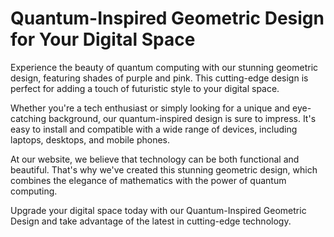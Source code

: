 <!--font:Poppins-->

# Quantum-Inspired Geometric Design for Your Digital Space

Experience the beauty of quantum computing with our stunning geometric design, featuring shades of purple and pink. This cutting-edge design is perfect for adding a touch of futuristic style to your digital space.

Whether you're a tech enthusiast or simply looking for a unique and eye-catching background, our quantum-inspired design is sure to impress. It's easy to install and compatible with a wide range of devices, including laptops, desktops, and mobile phones.

At our website, we believe that technology can be both functional and beautiful. That's why we've created this stunning geometric design, which combines the elegance of mathematics with the power of quantum computing.

Upgrade your digital space today with our Quantum-Inspired Geometric Design and take advantage of the latest in cutting-edge technology.

<!--

Write me markdown content of website with wallpaper:

"A geometric design in shades of purple and pink, inspired by the shape of a quantum computer"

The header of the page should not be copy of the text but rather a real content of the website which is using this wallpaper.


---


# Quantum Wallpaper

Add a touch of futuristic style to your desktop with our geometric wallpaper inspired by the shape of a quantum computer. The design features shades of purple and pink, creating a stunning visual effect that is sure to impress.

Whether you're a tech enthusiast or simply looking for a unique and eye-catching wallpaper, our quantum-inspired design is perfect for you. It's easy to install and compatible with a wide range of devices, including laptops, desktops, and mobile phones.

Upgrade your digital space today with our Quantum Wallpaper and experience the beauty of cutting-edge technology right at your fingertips.


---


Heading should not include word "wallpaper". The website should not be about the wallpaper itself, wallpaper is just a related background, rewrite whole content.


---


# Quantum Computing Inspired Geometric Design

Our website features a stunning geometric design in shades of purple and pink, inspired by the shape of a quantum computer. This cutting-edge design is perfect for adding a touch of futuristic style to your digital space.

Whether you're a tech enthusiast or simply looking for a unique and eye-catching background, our quantum-inspired design is sure to impress. It's easy to install and compatible with a wide range of devices, including laptops, desktops, and mobile phones.

At our website, we believe that technology can be both functional and beautiful. That's why we've created this stunning geometric design, which combines the elegance of mathematics with the power of quantum computing.

Upgrade your digital space today with our Quantum Computing Inspired Geometric Design and experience the beauty of cutting-edge technology right at your fingertips.


---


Heading is too long, rewrite whole content.


---


# Futuristic Geometric Design Inspired by Quantum Computing

Our website offers a stunning geometric design in shades of purple and pink that draws inspiration from the shape of a quantum computer. This cutting-edge design is perfect for adding a touch of futuristic style to your digital space.

Whether you're a tech enthusiast or simply looking for a unique and eye-catching background, our quantum-inspired design is sure to impress. It's easy to install and compatible with a wide range of devices, including laptops, desktops, and mobile phones.

At our website, we believe that technology can be both functional and beautiful. That's why we've created this stunning geometric design, which combines the elegance of mathematics with the power of quantum computing.

Upgrade your digital space today with our Futuristic Geometric Design Inspired by Quantum Computing and experience the beauty of cutting-edge technology right at your fingertips.


---


Heading is too long, rewrite whole content.


---


# Quantum-Inspired Geometric Design for Your Digital Space

Experience the beauty of quantum computing with our stunning geometric design, featuring shades of purple and pink. This cutting-edge design is perfect for adding a touch of futuristic style to your digital space.

Whether you're a tech enthusiast or simply looking for a unique and eye-catching background, our quantum-inspired design is sure to impress. It's easy to install and compatible with a wide range of devices, including laptops, desktops, and mobile phones.

At our website, we believe that technology can be both functional and beautiful. That's why we've created this stunning geometric design, which combines the elegance of mathematics with the power of quantum computing.

Upgrade your digital space today with our Quantum-Inspired Geometric Design and take advantage of the latest in cutting-edge technology.


---


Write me a Google font which is best fitting for the website.

Pick from the list:
- Playfair Display
- Great Vibes
- Open Sans
- Dancing Script
- Futura
- Alegreya
- IBM Plex Sans
- Lobster
- Inter
- Roboto
- Barlow Condensed
- Raleway
- Orbitron
- Lato
- Exo 2
- Poppins
- Montserrat


Write just the font name nothing else.


---


Poppins

-->
